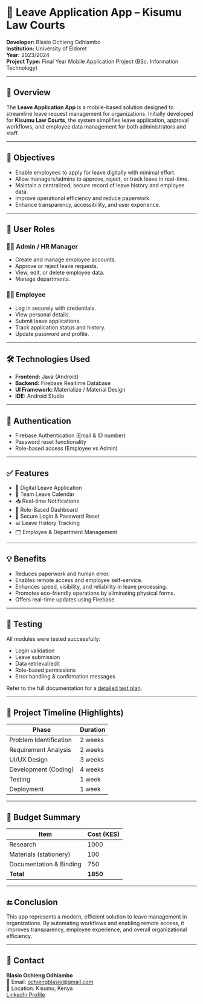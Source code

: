 
# 📱 Leave Application App – Kisumu Law Courts

**Developer:** Blasio Ochieng Odhiambo  
**Institution:** University of Eldoret  
**Year:** 2023/2024  
**Project Type:** Final Year Mobile Application Project (BSc. Information Technology)

---

## 📌 Overview

The **Leave Application App** is a mobile-based solution designed to streamline leave request management for organizations. Initially developed for **Kisumu Law Courts**, the system simplifies leave application, approval workflows, and employee data management for both administrators and staff.

---

## 🎯 Objectives

- Enable employees to apply for leave digitally with minimal effort.
- Allow managers/admins to approve, reject, or track leave in real-time.
- Maintain a centralized, secure record of leave history and employee data.
- Improve operational efficiency and reduce paperwork.
- Enhance transparency, accessibility, and user experience.

---

## 👥 User Roles

### 🧑‍💼 Admin / HR Manager
- Create and manage employee accounts.
- Approve or reject leave requests.
- View, edit, or delete employee data.
- Manage departments.

### 👨‍🔧 Employee
- Log in securely with credentials.
- View personal details.
- Submit leave applications.
- Track application status and history.
- Update password and profile.

---

## 🛠️ Technologies Used

- **Frontend:** Java (Android)
- **Backend:** Firebase Realtime Database
- **UI Framework:** Materialize / Material Design
- **IDE:** Android Studio

---

## 🔐 Authentication

- Firebase Authentication (Email & ID number)
- Password reset functionality
- Role-based access (Employee vs Admin)

---

## ✅ Features

- 📄 Digital Leave Application
- 📅 Team Leave Calendar
- 📥 Real-time Notifications
- 🔄 Role-Based Dashboard
- 🔐 Secure Login & Password Reset
- 📊 Leave History Tracking
- 🗂️ Employee & Department Management

---

## 💡 Benefits

- Reduces paperwork and human error.
- Enables remote access and employee self-service.
- Enhances speed, visibility, and reliability in leave processing.
- Promotes eco-friendly operations by eliminating physical forms.
- Offers real-time updates using Firebase.

---

## 🧪 Testing

All modules were tested successfully:
- Login validation
- Leave submission
- Data retrieval/edit
- Role-based permissions
- Error handling & confirmation messages

Refer to the full documentation for a [detailed test plan](#).

---

## 📅 Project Timeline (Highlights)

| Phase                  | Duration     |
|------------------------|--------------|
| Problem Identification | 2 weeks      |
| Requirement Analysis   | 2 weeks      |
| UI/UX Design           | 3 weeks      |
| Development (Coding)   | 4 weeks      |
| Testing                | 1 week       |
| Deployment             | 1 week       |

---

## 💸 Budget Summary

| Item                      | Cost (KES) |
|---------------------------|------------|
| Research                  | 1000       |
| Materials (stationery)    | 100        |
| Documentation & Binding   | 750        |
| **Total**                 | **1850**   |

---

## 🔚 Conclusion

This app represents a modern, efficient solution to leave management in organizations. By automating workflows and enabling remote access, it improves transparency, employee experience, and overall organizational efficiency.

---

## 📩 Contact

**Blasio Ochieng Odhiambo**  
📧 Email: ochiengblasio@gmail.com  
📍 Location: Kisumu, Kenya  
[LinkedIn Profile](https://www.linkedin.com/in/blasioodhiambo)
